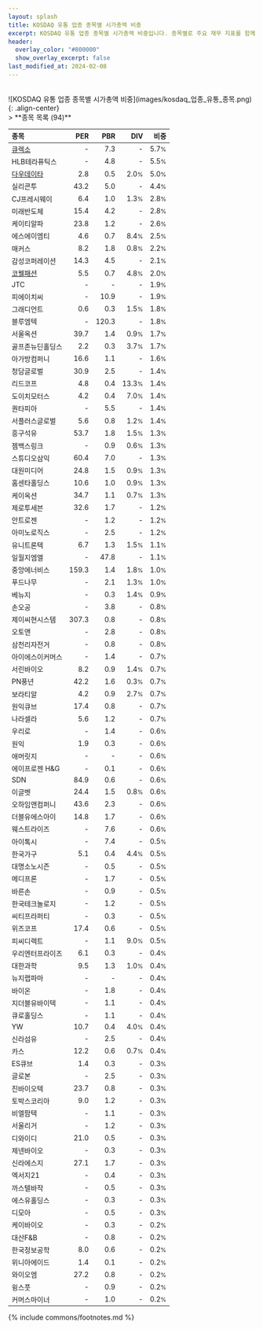 ```yaml
---
layout: splash
title: KOSDAQ 유통 업종 종목별 시가총액 비중
excerpt: KOSDAQ 유통 업종 종목별 시가총액 비중입니다. 종목별로 주요 재무 지표를 함께 표시합니다.
header:
  overlay_color: "#800000"
  show_overlay_excerpt: false
last_modified_at: 2024-02-08
---
```

<br>
![KOSDAQ 유통 업종 종목별 시가총액 비중](images/kosdaq_업종_유통_종목.png){: .align-center}
<br>
> **종목 목록 (94)**<a id="list"></a>

| **종목** | **PER** | **PBR** | **DIV** | **비중** |
| :------- | ------: | ------: | ------: | -------: |
| [큐렉소](/060280/) | - | 7.3 | - | 5.7<small>%</small> |
| HLB테라퓨틱스 | - | 4.8 | - | 5.5<small>%</small> |
| [다우데이타](/032190/) | 2.8 | 0.5 | 2.0<small>%</small> | 5.0<small>%</small> |
| 실리콘투 | 43.2 | 5.0 | - | 4.4<small>%</small> |
| CJ프레시웨이 | 6.4 | 1.0 | 1.3<small>%</small> | 2.8<small>%</small> |
| 미래반도체 | 15.4 | 4.2 | - | 2.8<small>%</small> |
| 케이티알파 | 23.8 | 1.2 | - | 2.6<small>%</small> |
| 에스에이엠티 | 4.6 | 0.7 | 8.4<small>%</small> | 2.5<small>%</small> |
| 매커스 | 8.2 | 1.8 | 0.8<small>%</small> | 2.2<small>%</small> |
| 감성코퍼레이션 | 14.3 | 4.5 | - | 2.1<small>%</small> |
| [코웰패션](/033290/) | 5.5 | 0.7 | 4.8<small>%</small> | 2.0<small>%</small> |
| JTC | - | - | - | 1.9<small>%</small> |
| 피에이치씨 | - | 10.9 | - | 1.9<small>%</small> |
| 그래디언트 | 0.6 | 0.3 | 1.5<small>%</small> | 1.8<small>%</small> |
| 블루엠텍 | - | 120.3 | - | 1.8<small>%</small> |
| 서울옥션 | 39.7 | 1.4 | 0.9<small>%</small> | 1.7<small>%</small> |
| 골프존뉴딘홀딩스 | 2.2 | 0.3 | 3.7<small>%</small> | 1.7<small>%</small> |
| 아가방컴퍼니 | 16.6 | 1.1 | - | 1.6<small>%</small> |
| 청담글로벌 | 30.9 | 2.5 | - | 1.4<small>%</small> |
| 리드코프 | 4.8 | 0.4 | 13.3<small>%</small> | 1.4<small>%</small> |
| 도이치모터스 | 4.2 | 0.4 | 7.0<small>%</small> | 1.4<small>%</small> |
| 퀀타피아 | - | 5.5 | - | 1.4<small>%</small> |
| 서플러스글로벌 | 5.6 | 0.8 | 1.2<small>%</small> | 1.4<small>%</small> |
| 흥구석유 | 53.7 | 1.8 | 1.5<small>%</small> | 1.3<small>%</small> |
| 젬백스링크 | - | 0.9 | 0.6<small>%</small> | 1.3<small>%</small> |
| 스튜디오삼익 | 60.4 | 7.0 | - | 1.3<small>%</small> |
| 대원미디어 | 24.8 | 1.5 | 0.9<small>%</small> | 1.3<small>%</small> |
| 홈센타홀딩스 | 10.6 | 1.0 | 0.9<small>%</small> | 1.3<small>%</small> |
| 케이옥션 | 34.7 | 1.1 | 0.7<small>%</small> | 1.3<small>%</small> |
| 제로투세븐 | 32.6 | 1.7 | - | 1.2<small>%</small> |
| 안트로젠 | - | 1.2 | - | 1.2<small>%</small> |
| 아미노로직스 | - | 2.5 | - | 1.2<small>%</small> |
| 유니트론텍 | 6.7 | 1.3 | 1.5<small>%</small> | 1.1<small>%</small> |
| 일월지엠엘 | - | 47.8 | - | 1.1<small>%</small> |
| 중앙에너비스 | 159.3 | 1.4 | 1.8<small>%</small> | 1.0<small>%</small> |
| 푸드나무 | - | 2.1 | 1.3<small>%</small> | 1.0<small>%</small> |
| 베뉴지 | - | 0.3 | 1.4<small>%</small> | 0.9<small>%</small> |
| 손오공 | - | 3.8 | - | 0.8<small>%</small> |
| 제이씨현시스템 | 307.3 | 0.8 | - | 0.8<small>%</small> |
| 오토앤 | - | 2.8 | - | 0.8<small>%</small> |
| 삼천리자전거 | - | 0.8 | - | 0.8<small>%</small> |
| 아이에스이커머스 | - | 1.4 | - | 0.7<small>%</small> |
| 서린바이오 | 8.2 | 0.9 | 1.4<small>%</small> | 0.7<small>%</small> |
| PN풍년 | 42.2 | 1.6 | 0.3<small>%</small> | 0.7<small>%</small> |
| 보라티알 | 4.2 | 0.9 | 2.7<small>%</small> | 0.7<small>%</small> |
| 원익큐브 | 17.4 | 0.8 | - | 0.7<small>%</small> |
| 나라셀라 | 5.6 | 1.2 | - | 0.7<small>%</small> |
| 우리로 | - | 1.4 | - | 0.6<small>%</small> |
| 원익 | 1.9 | 0.3 | - | 0.6<small>%</small> |
| 애머릿지 | - | - | - | 0.6<small>%</small> |
| 에이프로젠 H&G | - | 0.1 | - | 0.6<small>%</small> |
| SDN | 84.9 | 0.6 | - | 0.6<small>%</small> |
| 이글벳 | 24.4 | 1.5 | 0.8<small>%</small> | 0.6<small>%</small> |
| 오하임앤컴퍼니 | 43.6 | 2.3 | - | 0.6<small>%</small> |
| 더블유에스아이 | 14.8 | 1.7 | - | 0.6<small>%</small> |
| 웨스트라이즈 | - | 7.6 | - | 0.6<small>%</small> |
| 아이톡시 | - | 7.4 | - | 0.5<small>%</small> |
| 한국가구 | 5.1 | 0.4 | 4.4<small>%</small> | 0.5<small>%</small> |
| 대명소노시즌 | - | 0.5 | - | 0.5<small>%</small> |
| 메디프론 | - | 1.7 | - | 0.5<small>%</small> |
| 바른손 | - | 0.9 | - | 0.5<small>%</small> |
| 한국테크놀로지 | - | 1.2 | - | 0.5<small>%</small> |
| 씨티프라퍼티 | - | 0.3 | - | 0.5<small>%</small> |
| 위즈코프 | 17.4 | 0.6 | - | 0.5<small>%</small> |
| 피씨디렉트 | - | 1.1 | 9.0<small>%</small> | 0.5<small>%</small> |
| 우리엔터프라이즈 | 6.1 | 0.3 | - | 0.4<small>%</small> |
| 대한과학 | 9.5 | 1.3 | 1.0<small>%</small> | 0.4<small>%</small> |
| 뉴지랩파마 | - | - | - | 0.4<small>%</small> |
| 바이온 | - | 1.8 | - | 0.4<small>%</small> |
| 지더블유바이텍 | - | 1.1 | - | 0.4<small>%</small> |
| 큐로홀딩스 | - | 1.1 | - | 0.4<small>%</small> |
| YW | 10.7 | 0.4 | 4.0<small>%</small> | 0.4<small>%</small> |
| 신라섬유 | - | 2.5 | - | 0.4<small>%</small> |
| 카스 | 12.2 | 0.6 | 0.7<small>%</small> | 0.4<small>%</small> |
| ES큐브 | 1.4 | 0.3 | - | 0.3<small>%</small> |
| 글로본 | - | 2.5 | - | 0.3<small>%</small> |
| 진바이오텍 | 23.7 | 0.8 | - | 0.3<small>%</small> |
| 토박스코리아 | 9.0 | 1.2 | - | 0.3<small>%</small> |
| 비엘팜텍 | - | 1.1 | - | 0.3<small>%</small> |
| 서울리거 | - | 1.2 | - | 0.3<small>%</small> |
| 디와이디 | 21.0 | 0.5 | - | 0.3<small>%</small> |
| 제넨바이오 | - | 0.3 | - | 0.3<small>%</small> |
| 신라에스지 | 27.1 | 1.7 | - | 0.3<small>%</small> |
| 엑서지21 | - | 0.4 | - | 0.3<small>%</small> |
| 까스텔바작 | - | 0.5 | - | 0.3<small>%</small> |
| 에스유홀딩스 | - | 0.3 | - | 0.3<small>%</small> |
| 디모아 | - | 0.5 | - | 0.3<small>%</small> |
| 케이바이오 | - | 0.3 | - | 0.2<small>%</small> |
| 대산F&B | - | 0.8 | - | 0.2<small>%</small> |
| 한국정보공학 | 8.0 | 0.6 | - | 0.2<small>%</small> |
| 위니아에이드 | 1.4 | 0.1 | - | 0.2<small>%</small> |
| 와이오엠 | 27.2 | 0.8 | - | 0.2<small>%</small> |
| 윙스풋 | - | 0.9 | - | 0.2<small>%</small> |
| 커머스마이너 | - | 1.0 | - | 0.2<small>%</small> |

{% include commons/footnotes.md %}